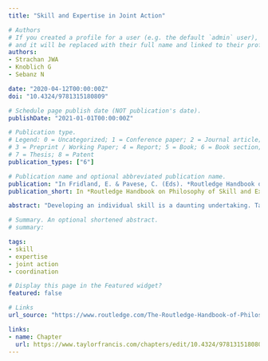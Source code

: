 ```yaml
---
title: "Skill and Expertise in Joint Action"

# Authors
# If you created a profile for a user (e.g. the default `admin` user), write the username (folder name) here 
# and it will be replaced with their full name and linked to their profile.
authors:
- Strachan JWA
- Knoblich G
- Sebanz N

date: "2020-04-12T00:00:00Z"
doi: "10.4324/9781315180809"

# Schedule page publish date (NOT publication's date).
publishDate: "2021-01-01T00:00:00Z"

# Publication type.
# Legend: 0 = Uncategorized; 1 = Conference paper; 2 = Journal article;
# 3 = Preprint / Working Paper; 4 = Report; 5 = Book; 6 = Book section;
# 7 = Thesis; 8 = Patent
publication_types: ["6"]

# Publication name and optional abbreviated publication name.
publication: "In Fridland, E. & Pavese, C. (Eds). *Routledge Handbook on Philosophy of Skill and Expertise*, Chapter 29"
publication_short: In *Routledge Handbook on Philosophy of Skill and Expertise*

abstract: "Developing an individual skill is a daunting undertaking. Take learning a musical instrument: when a person first picks up a guitar, she must learn the basic motor actions that will produce prescribed chords, how each string is supposed to sound and be tuned, and her own motoric constraints of what kinds of chords she can produce and the speed with which she can transition. Only then can she progress to adapting these to suit her own needs. Now imagine the guitarist wants to learn guitar so that she can play as part of a band, and this individual skill must transition to a joint skill where, in addition to learning the guitar she must also contend with the performance of her bandmates. Now, as well as producing her own music she must also anticipate and adapt to production features that are outside of her control. This chapter focuses on two questions related to skilled joint action. The first question is what are the mechanisms that allow people to perform skilled joint actions. The second question is how context affects skilled joint action, such as whether coordination occurs in the course of a cooperative or competitive interaction. In addressing these questions, we draw on studies from a wide range of skilled joint actions, including music, sports, and dance, as well as on more basic coordination tasks designed to investigate fundamental mechanisms of coordination. While acquiring specific joint actions--like dancing tango or playing in a string quartet--may entail challenges that are unique to a specific domain, there are also general principles of skilled joint action performance. Such principles can not only be derived from studies on 'experts' who have been trained to perform joint actions in particular domains; rather, any typical human being can to some extent be considered a joint action expert, given our life-long engagement in joint actions such as handshakes, object transfers, and conversations."

# Summary. An optional shortened abstract.
# summary: 

tags: 
- skill
- expertise 
- joint action
- coordination

# Display this page in the Featured widget?
featured: false

# Links
url_source: "https://www.routledge.com/The-Routledge-Handbook-of-Philosophy-of-Skill-and-Expertise/Fridland-Pavese/p/book/9781138744776"

links: 
- name: Chapter
  url: https://www.taylorfrancis.com/chapters/edit/10.4324/9781315180809-36/skill-expertise-joint-action-james-strachan-g%C3%BCnther-knoblich-natalie-sebanz?context=ubx&refId=2da5e5bd-5edf-4f1c-9481-679efa25be92
---
```



